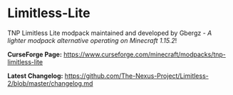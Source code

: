 # Limitless-Lite
TNP Limitless Lite modpack maintained and developed by Gbergz - *A lighter modpack alternative operating on Minecraft 1.15.2*!

**CurseForge Page:** https://www.curseforge.com/minecraft/modpacks/tnp-limitless-lite

**Latest Changelog:** https://github.com/The-Nexus-Project/Limitless-2/blob/master/changelog.md